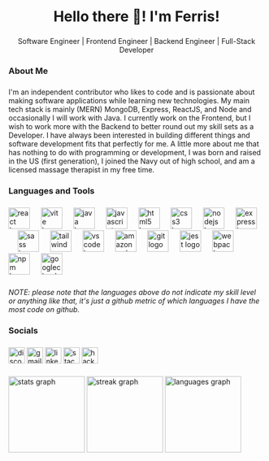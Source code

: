 <h1 align="center">Hello there 👋! I'm Ferris!</h1>

###

<p align="center">Software Engineer | Frontend Engineer | Backend Engineer | Full-Stack Developer</p>

###

<h3 align="left">About Me</h3>

###

<p align="left">I'm an independent contributor who likes to code and is passionate about making software applications while learning new technologies. My main tech stack is mainly (MERN) MongoDB, Express, ReactJS, and Node and occasionally I will work with Java. I currently work on the Frontend, but I wish to work more with the Backend to better round out my skill sets as a Developer. I have always been interested in building different things and software development fits that perfectly for me. A little more about me that has nothing to do with programming or development, I was born and raised in the US (first generation), I joined the Navy out of high school, and am a licensed massage therapist in my free time. </p>

###

<h3 align="left">Languages and Tools</h3>

###

<div align="left">
  <img src="https://cdn.simpleicons.org/react/61DAFB" height="42" alt="react logo"  />
  <img width="14" />
  <img src="https://cdn.simpleicons.org/vite/646CFF" height="42" alt="vite logo"  />
  <img width="14" />
  <img src="https://cdn.jsdelivr.net/gh/devicons/devicon/icons/java/java-original.svg" height="42" alt="java logo"  />
  <img width="14" />
  <img src="https://cdn.simpleicons.org/javascript/F7DF1E" height="42" alt="javascript logo"  />
  <img width="14" />
  <img src="https://cdn.jsdelivr.net/gh/devicons/devicon/icons/html5/html5-original.svg" height="42" alt="html5 logo"  />
  <img width="14" />
  <img src="https://cdn.jsdelivr.net/gh/devicons/devicon/icons/css3/css3-original.svg" height="42" alt="css3 logo"  />
  <img width="14" />
  <img src="https://cdn.simpleicons.org/nodedotjs/339933" height="42" alt="nodejs logo"  />
  <img width="14" />
  <img src="https://skillicons.dev/icons?i=express" height="42" alt="express logo"  />
  <img width="14" />
  <img src="https://cdn.jsdelivr.net/gh/devicons/devicon/icons/sass/sass-original.svg" height="42" alt="sass logo"  />
  <img width="14" />
  <img src="https://cdn.simpleicons.org/tailwindcss/06B6D4" height="42" alt="tailwindcss logo"  />
  <img width="14" />
  <img src="https://cdn.simpleicons.org/visualstudiocode/007ACC" height="42" alt="vscode logo"  />
  <img width="14" />
  <img src="https://skillicons.dev/icons?i=aws" height="42" alt="amazonwebservices logo"  />
  <img width="14" />
  <img src="https://skillicons.dev/icons?i=git" height="42" alt="git logo"  />
  <img width="14" />
  <img src="https://skillicons.dev/icons?i=jest" height="42" alt="jest logo"  />
  <img width="14" />
  <img src="https://skillicons.dev/icons?i=webpack" height="42" alt="webpack logo"  />
  <img width="14" />
  <img src="https://cdn.simpleicons.org/npm/CB3837" height="42" alt="npm logo"  />
  <img width="14" />
  <img src="https://cdn.jsdelivr.net/gh/devicons/devicon/icons/googlecloud/googlecloud-original.svg" height="42" alt="googlecloud logo"  />
</div>

###

<p align="left"><em>NOTE: please note that the languages above do not indicate my skill level or anything like that, it's just a github metric of which languages I have the most code on github.</em></p>

###

<h3 align="left">Socials</h3>

###

<div align="left">
  <img src="https://img.shields.io/static/v1?message=Discord&logo=discord&label=&color=7289DA&logoColor=white&labelColor=&style=for-the-badge" height="32" alt="discord logo"  />
  <img src="https://img.shields.io/static/v1?message=Gmail&logo=gmail&label=&color=D14836&logoColor=white&labelColor=&style=for-the-badge" height="32" alt="gmail logo"  />
  <img src="https://img.shields.io/static/v1?message=LinkedIn&logo=linkedin&label=&color=0077B5&logoColor=white&labelColor=&style=for-the-badge" height="32" alt="linkedin logo"  />
  <img src="https://img.shields.io/static/v1?message=Stackoverflow&logo=stackoverflow&label=&color=FE7A16&logoColor=white&labelColor=&style=for-the-badge" height="32" alt="stackoverflow logo"  />
  <img src="https://img.shields.io/static/v1?message=HackerRank&logo=hackerrank&label=&color=2EC866&logoColor=white&labelColor=&style=for-the-badge" height="32" alt="hackerrank logo"  />
</div>

###

<div align="left">
  <img src="https://github-readme-stats.vercel.app/api?username=FerrisChang&hide_title=false&hide_rank=false&show_icons=true&include_all_commits=true&count_private=true&disable_animations=false&theme=dracula&locale=en&hide_border=false" height="150" alt="stats graph"  />
  <img src="https://streak-stats.demolab.com?user=FerrisChang&locale=en&mode=daily&theme=dracula&hide_border=false&border_radius=5" height="150" alt="streak graph"  />
  <img src="https://github-readme-stats.vercel.app/api/top-langs?username=FerrisChang&locale=en&hide_title=false&layout=compact&card_width=320&langs_count=5&theme=dracula&hide_border=false" height="150" alt="languages graph"  />
</div>

###

